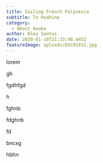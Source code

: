 ```yaml
---
title: Sailing French Polynesia
subtitle: To Huahine
category:
  - About Awake
author: Alex Santos
date: 2020-01-18T21:33:48.445Z
featureImage: uploads/DSC01412.jpg
---
```

lorem

gh

fgdhfgd

h



fghnb

fdghnb

fd

bncxg

hbhn
